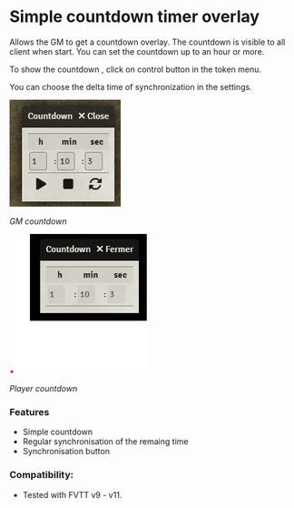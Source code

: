 # Simple countdown timer overlay

Allows the GM to get a countdown overlay. The countdown is visible to all client when start.
You can set the countdown up to an hour or more.

To show the countdown , click on control button in the token menu.

You can choose the delta time of synchronization in the settings.

![](doc/GM-Countdown.png)

*GM countdown*

![](doc/Player-Coundown.png)

*Player countdown*


### Features
- Simple countdown
- Regular synchronisation of the remaing time
- Synchronisation button

### Compatibility:
- Tested with FVTT v9 - v11.
